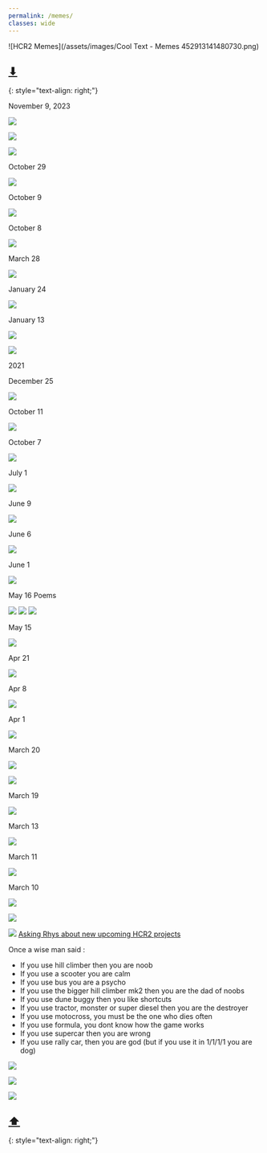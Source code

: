 ```yaml
---
permalink: /memes/  
classes: wide
---
```

![HCR2 Memes](/assets/images/Cool Text - Memes 452913141480730.png)  

##  [⬇](#bottom)  
{: style="text-align: right;"}  


November 9, 2023

![](https://cdn.discordapp.com/attachments/1169899135554568263/1171602085712777267/Screenshot_20231106_115307_Discord.jpg)  

![](https://cdn.discordapp.com/attachments/929673674053812225/1165766359125332058/Screenshot_20231022172831.png)  

![](https://cdn.discordapp.com/attachments/929673674053812225/1171030410600382525/image.png)  

October 29  

![](https://cdn.discordapp.com/attachments/818873983603572777/1036008186731315301/9LTCBUK.png?ex=65f5fbcf&is=65e386cf&hm=3afd4b24634ab1e52829af21259eae5ba26b77fd52e083d06f2fbcef9b93c049&)  

October 9 

![](https://images-ext-2.discordapp.net/external/qmlQnofTeR4SXvPaLvLOvb-3VbGLJsQ7pVhx9zOgQeY/https/i.imgflip.com/6wawbw.jpg)  

October 8

![](https://images-ext-1.discordapp.net/external/ugb-yfzFL9Iheoq9qOoi76iKp2Kl0D9mG7nc0OD3TIs/https/i.imgflip.com/6oywdv.jpg)

March 28

![](https://media.discordapp.net/attachments/750874271022317678/958063242880635031/IMG_8636.jpg?ex=65f8816d&is=65e60c6d&hm=6012cbd0bd340890b6193eaeb0cc27baa1e8ca008604b8ed0708dce8fb19f4a7&)  

January 24

![](https://i.ibb.co/h77PFqd/EZTvi50-WAAU2-ZTD.jpg)  

January 13

![](https://cdn.discordapp.com/attachments/850185353188999210/935298604204195890/Untitled_117.png)  

![](https://media.discordapp.net/attachments/893418376687411210/931193210502512770/spud2.png)  

2021

December 25

![](https://images-ext-2.discordapp.net/external/lQ0PWa2kH57ZpoNtHq5_XwoaZzWs8ao6jH-8E7Z7BXg/https/i.imgur.com/dPSEmmO.png)

October 11

![](https://cdn.discordapp.com/attachments/795615515917418496/897052427184918538/Screenshot_20210310-234430_Meme_Generator_Free.jpg?ex=65f808ad&is=65e593ad&hm=1d611cb7b1046d65ff2af4a261e29694a5079349a6ff227bd171c5a96555843f&)

October 7

![](https://media.discordapp.net/attachments/855048807288012821/895697163064061962/FB_IMG_16336210674442041.jpg?ex=65fc54fc&is=65e9dffc&hm=7a4591e894f6a6ed271c008aa21c8a73cc9ba96b5215715b0531182558a6cd2c&)  

July 1

![](https://images-ext-2.discordapp.net/external/gEfNgchM3JiP57IIvqPQmwceVWQRoHJLIYHVHIVn-fE/https/i.imgur.com/T1V59A9.png)

June 9  

![](https://cdn.discordapp.com/attachments/851788477506912266/851791708944334858/Screenshot_20210308-145951_Meme_Generator_Free.jpg?ex=65f97d58&is=65e70858&hm=d81f3aed23c241a052e5a510238513bf0f92b51fc6e0ff158804c2f939658670&)  

June 6  

![](https://media.discordapp.net/attachments/802790231861624832/850931128704958474/Shark-CC.png?width=926&height=653)  

June 1  

![](https://cdn.discordapp.com/attachments/644277203273515012/849305059993059328/This_Is_The_Worst_Day_Of_My_Life_01062021171457.jpg)


May 16 Poems  

![](https://cdn.discordapp.com/attachments/616461538978693141/843611482997653524/image0.jpg)
![](https://cdn.discordapp.com/attachments/616461538978693141/843611483223883796/image1.jpg)
![](https://cdn.discordapp.com/attachments/616461538978693141/843611483514077224/image2.jpg)

May 15  

![](https://cdn.discordapp.com/attachments/840392851401080853/841935811218112532/46p4qo.jpg?ex=65fa8c53&is=65e81753&hm=4d7c55ea03150e6c14d542bc10d16476712ac6a925ca6993f4903ad57306f338&)

Apr 21  

![](https://cdn.discordapp.com/attachments/763397735172669441/834384160176209990/Tractor_Wars.jpg)

Apr 8  

![](https://cdn.discordapp.com/attachments/644277203273515012/829825284299554846/Bill_Gates_Amazing_and_Exciting_Things_08042021230915.jpg)

Apr 1  

![](https://i.imgur.com/yFA2Qox_d.webp?maxwidth=640&shape=thumb&fidelity=medium)

March 20  

![](https://cdn.discordapp.com/attachments/815339738823131236/823005235064733726/Screenshot_20210320-200954_Discord.jpg)

![](https://cdn.discordapp.com/attachments/815339738823131236/822973914451804190/20210321_001745.jpg)

March 19  

![](https://cdn.discordapp.com/attachments/802790231861624832/822345687802183710/Pot-of-Gold.gif)

March 13  

![](https://cdn.discordapp.com/attachments/644277203273515012/820312574276796416/He_is_Speaking_the_Language_of_the_Gods_13032021160908.jpg)

March 11

![](https://cdn.discordapp.com/attachments/815339738823131236/819468266677469264/Screenshot_20210310-234217_Meme_Generator_Free.jpg)

March 10

![](https://media.discordapp.net/attachments/776083600696934471/816067216343957514/4zz3pu.jpg)

![](https://i.imgur.com/dTtnesP.gif)

![](https://cdn.discordapp.com/attachments/766651321490604042/818872730799571005/The_Scariest_Things_On_Earth_09032021164744.jpg)
[Asking  Rhys about new upcoming HCR2 projects](https://cdn.discordapp.com/attachments/818819260381134918/818865842510102548/rhys_in_his_full_form.mp4)

Once a wise man said :
- If you use hill climber then you are noob
- If you use a scooter you are calm
- If you use bus you are a psycho
- If you use the bigger hill climber mk2 then you are the dad of noobs 
- If you use dune buggy then you like shortcuts
- If you use tractor, monster or super diesel then you are the destroyer
- If you use motocross, you must be the one who dies often
- If you use formula, you dont know how the game works
- If you use supercar then you are wrong
- If you use rally car, then you are god (but if you use it in 1/1/1/1 you are dog)


![](https://cdn.discordapp.com/attachments/818819260381134918/818884185615368262/Screenshot_20210309-163313_Meme_Generator_Free.jpg)

![](https://cdn.discordapp.com/attachments/815339738823131236/818251498672357376/Screenshot_20210307-223910_Meme_Generator_Free.jpg)

![](https://cdn.discordapp.com/attachments/777125510798245898/811982316099600404/server.jpg)

<a name="bottom"></a>  
## [⬆](#top)  
{: style="text-align: right;"}
